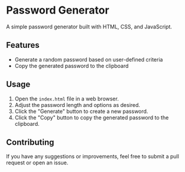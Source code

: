 # Password Generator

A simple password generator built with HTML, CSS, and JavaScript.

## Features

- Generate a random password based on user-defined criteria
- Copy the generated password to the clipboard

## Usage

1. Open the `index.html` file in a web browser.
2. Adjust the password length and options as desired.
3. Click the "Generate" button to create a new password.
4. Click the "Copy" button to copy the generated password to the clipboard.

## Contributing

If you have any suggestions or improvements, feel free to submit a pull request or open an issue.
